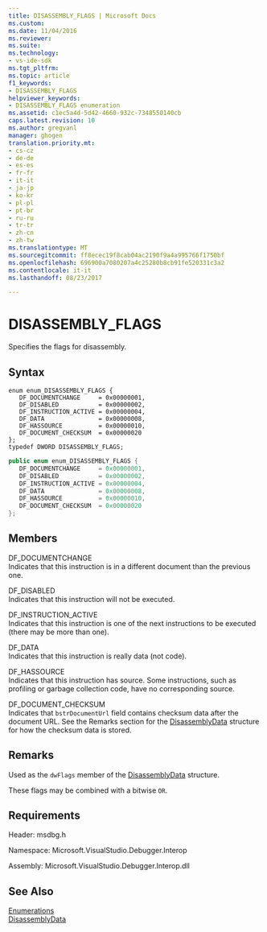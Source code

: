```yaml
---
title: DISASSEMBLY_FLAGS | Microsoft Docs
ms.custom: 
ms.date: 11/04/2016
ms.reviewer: 
ms.suite: 
ms.technology:
- vs-ide-sdk
ms.tgt_pltfrm: 
ms.topic: article
f1_keywords:
- DISASSEMBLY_FLAGS
helpviewer_keywords:
- DISASSEMBLY_FLAGS enumeration
ms.assetid: c1ec5a4d-5d42-4660-932c-7348550140cb
caps.latest.revision: 10
ms.author: gregvanl
manager: ghogen
translation.priority.mt:
- cs-cz
- de-de
- es-es
- fr-fr
- it-it
- ja-jp
- ko-kr
- pl-pl
- pt-br
- ru-ru
- tr-tr
- zh-cn
- zh-tw
ms.translationtype: MT
ms.sourcegitcommit: ff8ecec19f8cab04ac2190f9a4a995766f1750bf
ms.openlocfilehash: 696900a7080207a4c25280b8cb91fe520331c3a2
ms.contentlocale: it-it
ms.lasthandoff: 08/23/2017

---
```

# <a name="disassemblyflags"></a>DISASSEMBLY_FLAGS
Specifies the flags for disassembly.  
  
## <a name="syntax"></a>Syntax  
  
```cpp#  
enum enum_DISASSEMBLY_FLAGS {   
   DF_DOCUMENTCHANGE     = 0x00000001,  
   DF_DISABLED           = 0x00000002,  
   DF_INSTRUCTION_ACTIVE = 0x00000004,  
   DF_DATA               = 0x00000008,  
   DF_HASSOURCE          = 0x00000010,  
   DF_DOCUMENT_CHECKSUM  = 0x00000020  
};  
typedef DWORD DISASSEMBLY_FLAGS;  
```  
  
```cs  
public enum enum_DISASSEMBLY_FLAGS {   
   DF_DOCUMENTCHANGE     = 0x00000001,  
   DF_DISABLED           = 0x00000002,  
   DF_INSTRUCTION_ACTIVE = 0x00000004,  
   DF_DATA               = 0x00000008,  
   DF_HASSOURCE          = 0x00000010,  
   DF_DOCUMENT_CHECKSUM  = 0x00000020  
};  
```  
  
## <a name="members"></a>Members  
 DF_DOCUMENTCHANGE  
 Indicates that this instruction is in a different document than the previous one.  
  
 DF_DISABLED  
 Indicates that this instruction will not be executed.  
  
 DF_INSTRUCTION_ACTIVE  
 Indicates that this instruction is one of the next instructions to be executed (there may be more than one).  
  
 DF_DATA  
 Indicates that this instruction is really data (not code).  
  
 DF_HASSOURCE  
 Indicates that this instruction has source. Some instructions, such as profiling or garbage collection code, have no corresponding source.  
  
 DF_DOCUMENT_CHECKSUM  
 Indicates that `bstrDocumentUrl` field contains checksum data after the document URL. See the Remarks section for the [DisassemblyData](../../../extensibility/debugger/reference/disassemblydata.md) structure for how the checksum data is stored.  
  
## <a name="remarks"></a>Remarks  
 Used as the `dwFlags` member of the [DisassemblyData](../../../extensibility/debugger/reference/disassemblydata.md) structure.  
  
 These flags may be combined with a bitwise `OR`.  
  
## <a name="requirements"></a>Requirements  
 Header: msdbg.h  
  
 Namespace: Microsoft.VisualStudio.Debugger.Interop  
  
 Assembly: Microsoft.VisualStudio.Debugger.Interop.dll  
  
## <a name="see-also"></a>See Also  
 [Enumerations](../../../extensibility/debugger/reference/enumerations-visual-studio-debugging.md)   
 [DisassemblyData](../../../extensibility/debugger/reference/disassemblydata.md)
